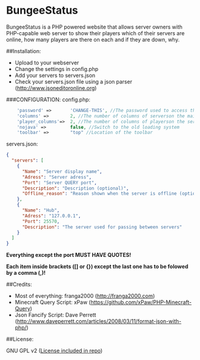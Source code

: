 BungeeStatus
============

BungeeStatus is a PHP powered website that allows server owners with PHP-capable web server to show their players which of their servers are online, how many players are there on each and if they are down, why.


##Installation:

* Upload to your webserver
* Change the settings in config.php
* Add your servers to servers.json
* Check your servers.json file using a json parser (http://www.jsoneditoronline.org)

###CONFIGURATION:
config.php:
```php
    'password' =>       'CHANGE-THIS', //The password used to access the admin page
    'columns' =>        2, //The number of columns of serverson the main page
    'player_columns'=>  2, //The number of columns of playerson the server page
    'nojava' =>         false, //Switch to the old loading system
    'toolbar' =>        "top" //Location of the toolbar
```
servers.json:
```json
{
  "servers": [
    {
      "Name": "Server display name",
      "Adress": "Server adress",
      "Port": "Server QUERY port",
      "Description": "Description (optional)",
      "Offline_reason": "Reason shown when the server is offline (optional)"
    },
    {
      "Name": "Hub",
      "Adress": "127.0.0.1",
      "Port": 25570,
      "Description": "The server used for passing between servers"
    }
  ]
}
```
**Everything except the port MUST HAVE QUOTES!**

**Each item inside brackets ([] or {}) except the last one has to be folowed by a comma (,)!**

##Credits:

* Most of everything: franga2000 (http://franga2000.com)
* Minecraft Query Script: xPaw (https://github.com/xPaw/PHP-Minecraft-Query)
* Json Fancify Script: Dave Perrett (http://www.daveperrett.com/articles/2008/03/11/format-json-with-php/)

##License:

GNU GPL v2 ([License included in repo](LICENSE))
